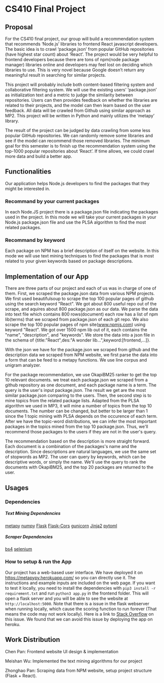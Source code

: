 # CS410 Final Project

## Proposal 
For the CS410 final project, our group will build a recommendation system that recommends ‘Node.js’ libraries to frontend React javascript developers. The basic idea is to crawl ‘package.json’ from popular GitHub repositories (have highest star count) about ‘React’. The project would be very helpful to frontend developers because there are tons of npm(node package manager) libraries online and developers may feel lost on deciding which libraries to use. This is very novel because Google doesn’t return any meaningful result in searching for similar projects. 

This project will probably include both content-based filtering system and collaborative filtering system. We will use the existing users’ ‘package.json’ as initialization text and a metric to judge the similarity between repositories. Users can then provides feedback on whether the libraries are related to their projects, and the model can then learn based on the user feedback. All data will be crawled from Github using similar approach as MP2. This project will be written in Python and mainly utilizes the ‘metapy’ library.

The result of the project can be judged by data crawling from some less popular GitHub repositories. We can randomly remove some libraries and see if the model can recommend those removed libraries. The minimum goal for this semester is to finish up the recommendation system using the top-1000 popular repositories about ‘React’. If time allows, we could crawl more data and build a better app.

## Functionalities
Our application helps Node.js developers to find the packages that they might be interested in. 
### Recommand by your current packages
In each Node.JS project there is a package.json file indicating the packages used in the project. In this mode we will take your current packages in your Node.js package.json file and use the PLSA algorithm to find the most related packages. 

### Recommand by keyword
Each package on NPM has a brief description of itself on the website. In this mode we will use text mining techniques to find the packages that is most related to your given keywords based on package descriptions.

## Implementation of our App
There are three parts of our project and each of us was in charge of one of them.
First, we scraped the package.json data from various NPM projects.
We first used beautifulsoup to scrape the top 100 popular pages of github using the search keyword "React". We got about 800 useful repo out of the scrape, and aquires about 800 package.json as our data. We parse the data into text file which contains 800 rows(document) each row has a list of npm lib(terms) that we scraped from package.json of each git repo. We also scrape the top 100 popular pages of npm site(www.npmjs.com) using keyword "React". We got over 1500 npm lib out of it, each contains the "name", "description", and "keywords". We store the data into a json file in the schema of \{title:"React",des:"A wonder lib...",keyword:\[frontend,...\]\}.

With the json we have for the package.json we scraped from github and the description data we scraped from NPM website, we first parse the data into a form that can be feed to a metapy functions. We use line corpus and unigram analyzer.

For the package recommendation, we use OkapiBM25 ranker to get the top 10 relevant documents. we treat each package.json we scraped from a github repository as one document, and each package name is a term. The query is the user's input package.json. The result we get are the most similar package.json comparing to the users. Then, the second step is to mine topics from the related package lists. Adapted from the PLSA algorithm we used in MP3, it will mine a number of topics from the top 10 documents. The number can be changed, but better to be larger than 1 since the 1 topic mining with PLSA depends on the occurence of each term. After we have the topic-word distributions, we can infer the most important packages in the topics mined from the top 10 package.json. Thus, we'll recommend those packages to the users if they are not in the user's query.

The recommendation based on the description is more straight forward. Each document is a combination of the packages's name and the description. Since descriptions are natural languages, we use the same set of stopwords as MP2. The user can query by keywords, which can be descriptive words, or simply the name. We'll use the query to rank the documents with OkapiBM25, and the top 20 packages are returned to the user.

## Usages
### Dependencies
##### Text Mining Dependencies
[metapy](https://pypi.org/project/metapy/)
[numpy](https://pypi.org/project/numpy/)
[Flask](https://pypi.org/project/Flask/)
[Flask-Cors](https://pypi.org/project/Flask-Cors/)
[gunicorn](https://pypi.org/project/gunicorn/)
[Jinja2](https://pypi.org/project/Jinja2/)
[pytoml](https://pypi.org/project/pytoml/)
##### Scraper Dependencies
[bs4](https://pypi.org/project/bs4/)
[selenium](https://pypi.org/project/selenium/)

### How to setup & run the App
Our project has a web-based user interface. We have deployed it on https://metapypy.herokuapp.com/ so you can directly use it.
The instructions and example inputs are included on the web page.
If you want to test it locally, you need to install the dependencies with `pip3 install -r requirement.txt` and run `python3 app.py` in the frontend folder. This will open a flask server and you will be able to see the website at `http://localhost:5000`.
Note that there is a issue in the flask webserver when running locally, which cause the scoring function to run forever (That means the code may not work locally). Here is a link to [Stack Overflow](https://stackoverflow.com/questions/53369759/flask-code-inside-a-app-route-fails-runs-forever-when-called-a-second-time) on this issue. We found that we can avoid this issue by deploying the app on heroku. 



## Work Distribution
Chen Pan: Frontend website UI design & implementation

Meishan Wu: Implemented the text mining algorithms for our project

Zhonghao Pan: Scraping data from NPM website, setup project structure (Flask + React).


